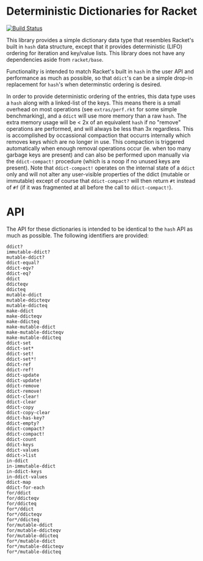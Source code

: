 # Deterministic Dictionaries for Racket

[![Build Status](https://travis-ci.org/pnwamk/racket-ddict.svg?branch=master)](https://travis-ci.org/pnwamk/racket-ddict)

This library provides a simple dictionary data type that resembles Racket's built in `hash` data structure, except that it provides deterministic (LIFO) ordering for iteration and key/value lists. This library does not have any dependencies aside from `racket/base`.

Functionality is intended to match Racket's built in `hash` in the user API and performance as much as possible, so that `ddict`'s can be a simple drop-in replacement for `hash`'s when determinstic ordering is desired.

In order to provide deterministic ordering of the entries, this data type uses a `hash` along with a linked-list of the keys. This means there is a small overhead on most operations (see `extras/perf.rkt` for some simple  benchmarking), and a `ddict` will use more memory than a raw `hash`. The extra memory usage will be < 2x of an equivalent `hash` if no "remove" operations are performed, and will always be less than 3x regardless. This is accomplished by occassional compaction that occurrs internally which removes keys which are no longer in use. This compaction is triggered automatically when enough removal operations occur (ie. when too many garbage keys are present) and can also be performed upon manually via the `ddict-compact!` procedure (which is a noop if no unused keys are present). Note that `ddict-compact!` operates on the internal state of a `ddict` only and will not alter any user-visible properties of the ddict (mutable or immutable) except of course that `ddict-compact?` will then return `#t` instead of `#f` (if it was fragmented at all before the call to `ddict-compact!`).

# API

The API for these dictionaries is intended to be identical to the `hash` API as much as possible. The following identifiers are provided:

```
ddict?
immutable-ddict?
mutable-ddict?
ddict-equal?
ddict-eqv?
ddict-eq?
ddict
ddicteqv
ddicteq
mutable-ddict
mutable-ddicteqv
mutable-ddicteq
make-ddict
make-ddicteqv
make-ddicteq
make-mutable-ddict
make-mutable-ddicteqv
make-mutable-ddicteq
ddict-set
ddict-set*
ddict-set!
ddict-set*!
ddict-ref
ddict-ref!
ddict-update
ddict-update!
ddict-remove
ddict-remove!
ddict-clear!
ddict-clear
ddict-copy
ddict-copy-clear
ddict-has-key?
ddict-empty?
ddict-compact?
ddict-compact!
ddict-count
ddict-keys
ddict-values
ddict->list
in-ddict
in-immutable-ddict
in-ddict-keys
in-ddict-values
ddict-map
ddict-for-each
for/ddict
for/ddicteqv
for/ddicteq
for*/ddict
for*/ddicteqv
for*/ddicteq
for/mutable-ddict
for/mutable-ddicteqv
for/mutable-ddicteq
for*/mutable-ddict
for*/mutable-ddicteqv
for*/mutable-ddicteq
```
